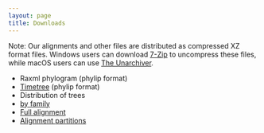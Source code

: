 ```yaml
---
layout: page
title: Downloads
---
```


Note: Our alignments and other files are distributed as compressed XZ format files. Windows users can download [7-Zip](http://www.7-zip.org/) to uncompress these files, while macOS users can use [The Unarchiver](https://theunarchiver.com/).

- Raxml phylogram (phylip format)
- [Timetree](actinopt_12k_treePL.tre.xz) (phylip format)
- Distribution of trees
- [by family](family/)
- [Full alignment](final_alignment.phylip.xz)
- [Alignment partitions](final_alignment.partitions)
